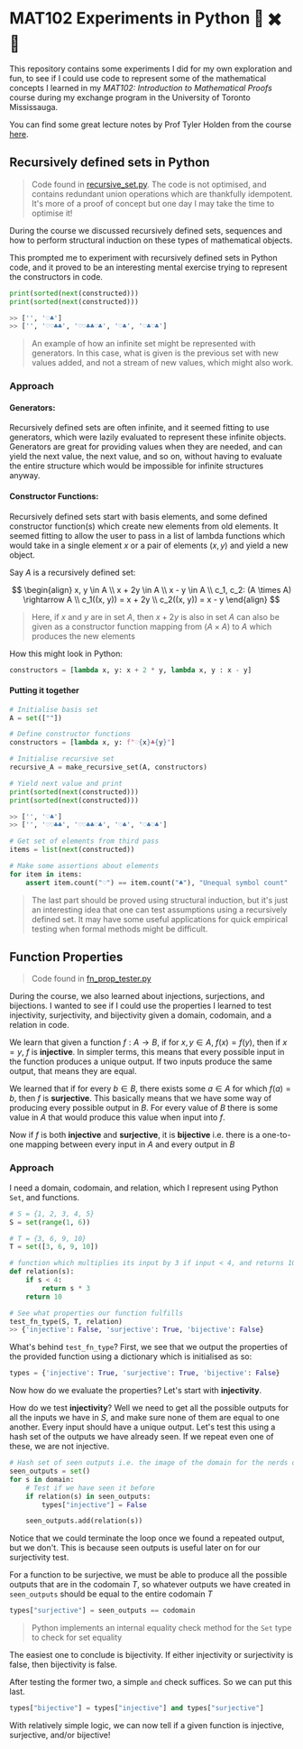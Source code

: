 # MAT102 Experiments in Python 🐍 ✖️ 🧮
This repository contains some experiments I did for my own exploration and fun, to see if I could use code to represent some of the mathematical concepts I learned in my _MAT102: Introduction to Mathematical Proofs_ course during my exchange program in the University of Toronto Mississauga.

You can find some great lecture notes by Prof Tyler Holden from the course [here](http://home.tykenho.com/index.html?notes).

## Recursively defined sets in Python
> Code found in [recursive_set.py](recursive_set.py). The code is not optimised, and contains redundant union operations which are thankfully idempotent. It's more of a proof of concept but one day I may take the time to optimise it!

During the course we discussed recursively defined sets, sequences and how to perform structural induction on these types of mathematical objects.

This prompted me to experiment with recursively defined sets in Python code, and it proved to be an interesting mental exercise trying to represent the constructors in code.

```py
print(sorted(next(constructed)))
print(sorted(next(constructed)))

>> ['', '♡♣']
>> ['', '♡♡♣♣', '♡♡♣♣♡♣', '♡♣', '♡♣♡♣']
``` 
> An example of how an infinite set might be represented with generators. In this case, what is given is the previous set with new values added, and not a stream of new values, which might also work.

### Approach
#### Generators:
Recursively defined sets are often infinite, and it seemed fitting to use generators, which were lazily evaluated to represent these infinite objects. Generators are great for providing values when they are needed, and can yield the next value, the next value, and so on, without having to evaluate the entire structure which would be impossible for infinite structures anyway.

#### Constructor Functions:
Recursively defined sets start with basis elements, and some defined constructor function(s) which create new elements from old elements. It seemed fitting to allow the user to pass in a list of lambda functions which would take in a single element $x$ or a pair of elements $(x, y)$ and yield a new object.

Say $A$ is a recursively defined set:

$$
\begin{align}
x, y \in A \\
x + 2y \in A \\
x - y \in A \\
c_1, c_2: (A \times A) \rightarrow A \\
c_1((x, y)) = x + 2y \\
c_2((x, y)) = x - y
\end{align}
$$

> Here, if $x$ and $y$ are in set $A$, then $x + 2y$ is also in set $A$ can also be given as a constructor function mapping from $(A \times A)$ to $A$ which produces the new elements

How this might look in Python:

```py
constructors = [lambda x, y: x + 2 * y, lambda x, y : x - y]
```
#### Putting it together

```py
# Initialise basis set
A = set([""])

# Define constructor functions
constructors = [lambda x, y: f"♡{x}♣{y}"]

# Initialise recursive set
recursive_A = make_recursive_set(A, constructors)

# Yield next value and print
print(sorted(next(constructed)))
print(sorted(next(constructed)))

>> ['', '♡♣']
>> ['', '♡♡♣♣', '♡♡♣♣♡♣', '♡♣', '♡♣♡♣']

# Get set of elements from third pass
items = list(next(constructed))

# Make some assertions about elements
for item in items:
    assert item.count("♡") == item.count("♣"), "Unequal symbol count"
```

> The last part should be proved using structural induction, but it's just an interesting idea that one can test assumptions using a recursively defined set. It may have some useful applications for quick empirical testing when formal methods might be difficult.

## Function Properties
> Code found in [fn_prop_tester.py](fn_prop_tester.py)

During the course, we also learned about injections, surjections, and bijections. I wanted to see if I could use the properties I learned to test injectivity, surjectivity, and bijectivity given a domain, codomain, and a relation in code.

We learn that given a function $f: A \rightarrow B$, if for $x, y \in A$, $f(x) = f(y)$, then if $x = y$, $f$ is __injective__. In simpler terms, this means that every possible input in the function produces a unique output. If two inputs produce the same output, that means they are equal.

We learned that if for every $b \in B$, there exists some $a \in A$ for which $f(a) = b$, then $f$ is **surjective**. This basically means that we have some way of producing every possible output in $B$. For every value of $B$ there is some value in $A$ that would produce this value when input into $f$.

Now if $f$ is both __injective__ and __surjective__, it is __bijective__ i.e. there is a one-to-one mapping between every input in $A$ and every output in $B$

### Approach
I need a domain, codomain, and relation, which I represent using Python `Set`, and functions.

```py
# S = {1, 2, 3, 4, 5}  
S = set(range(1, 6))

# T = {3, 6, 9, 10} 
T = set([3, 6, 9, 10])

# function which multiplies its input by 3 if input < 4, and returns 10 otherwise
def relation(s):
    if s < 4:
        return s * 3
    return 10

# See what properties our function fulfills
test_fn_type(S, T, relation)
>> {'injective': False, 'surjective': True, 'bijective': False}
```
What's behind `test_fn_type`? First, we see that we output the properties of the provided function using a dictionary which is initialised as so:

```py
types = {'injective': True, 'surjective': True, 'bijective': False}
```

Now how do we evaluate the properties? Let's start with __injectivity__.

How do we test **injectivity**? Well we need to get all the possible outputs for all the inputs we have in $S$, and make sure none of them are equal to one another. Every input should have a unique output. Let's test this using a hash set of the outputs we have already seen. If we repeat even one of these, we are not injective.

```py
# Hash set of seen outputs i.e. the image of the domain for the nerds out there
seen_outputs = set()
for s in domain:
    # Test if we have seen it before
    if relation(s) in seen_outputs:
        types["injective"] = False

    seen_outputs.add(relation(s))
```
Notice that we could terminate the loop once we found a repeated output, but we don't. This is because seen outputs is useful later on for our surjectivity test.

For a function to be surjective, we must be able to produce all the possible outputs that are in the codomain $T$, so whatever outputs we have created in `seen_outputs` should be equal to the entire codomain $T$

```py
types["surjective"] = seen_outputs == codomain
```

> Python implements an internal equality check method for the `Set` type to check for set equality

The easiest one to conclude is bijectivity. If either injectivity or surjectivity is false, then bijectivity is false.

After testing the former two, a simple `and` check suffices. So we can put this last.

```py
types["bijective"] = types["injective"] and types["surjective"]
```

With relatively simple logic, we can now tell if a given function is injective, surjective, and/or bijective!









